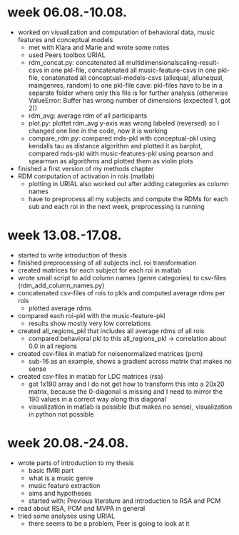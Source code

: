 # week 06.08.-10.08.
- worked on visualization and computation of behavioral data, music features and conceptual models
  - met with Klara and Marie and wrote some notes 
  - used Peers toolbox URIAL
  - rdm_concat.py: concatenated all multidimensionalscaling-result-csvs in one pkl-file, concatenated all music-feature-csvs in one pkl-file, conatenated all conceptual-models-csvs (allequal, allunequal, maingenres, random) to one pkl-file
cave: pkl-files have to be in a separate folder where only this file is for further analysis (otherwise ValueError: Buffer has wrong number of dimensions (expected 1, got 2))
  - rdm_avg: average rdm of all participants
  - plot.py: plottet rdm_avg
y-axis was wrong labeled (reversed) so I changed one line in the code, now it is working
  - compare_rdm.py: compared mds-pkl with conceptual-pkl using kendalls tau as distance algorithm and plotted it as barplot, compared mds-pkl with music-features-pkl using pearson and spearman as algorithms and plotted them as violin plots
- finished a first version of my methods chapter 
- RDM computation of activation in rois (matlab)
  - plotting in URIAL also worked out after adding categories as column names
  - have to preprocess all my subjects and compute the RDMs for each sub and each roi in the next week, preprocessing is running

# week 13.08.-17.08.
- started to write introduction of thesis 
- finished preprocessing of all subjects incl. roi transformation
- created matrices for each subject for each roi in matlab 
- wrote small script to add column names (genre categories) to csv-files (rdm_add_column_names.py)
- concatenated csv-files of rois to pkls and computed average rdms per rois 
  - plotted average rdms
- compared each roi-pkl with the music-feature-pkl
  - results show mostly very low correlations 
- created all_regions_pkl that includes all average rdms of all rois
  - compared behavioral pkl to this all_regions_pkl → correlation about 0.0 in all regions
- created csv-files in matlab for noisenormalized matrices (pcm)
  - sub-16 as an example, shows a gradient across matrix that makes no sense
- created csv-files in matlab for LDC matrices (rsa)
  - got 1x190 array and I do not get how to transform this into a 20x20 matrix, because the 0-diagonal is missing and I need to mirror the 190 values in a correct way along this diagonal
  - visualization in matlab is possible (but makes no sense), visualization in python not possible

# week 20.08.-24.08.
- wrote parts of introduction to my thesis
  - basic fMRI part 
  - what is a music genre 
  - music feature extraction 
  - aims and hypotheses
  - started with: Previous literature and introduction to RSA and PCM
- read about RSA, PCM and MVPA in general 
- tried some analyses using URIAL
  - there seems to be a problem, Peer is going to look at it
